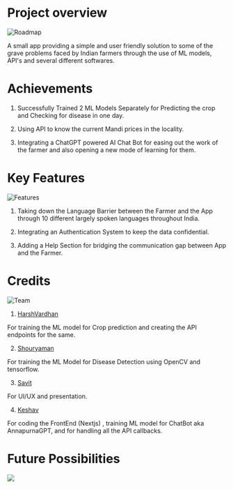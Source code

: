 <h1>Project overview</h1>

![Roadmap](https://github.com/MasterK0927/Farmers-Junction/assets/64908981/cd2be3e7-f22e-4a2e-81e2-6c08293d9af5)

A small app providing a simple and user
friendly solution to some of the grave
problems faced by Indian farmers through
the use of ML models, API's and several
different softwares.

<h1>Achievements</h1>

1. Successfully Trained 2 ML Models Separately for Predicting the crop and Checking for disease in one day.

2. Using API to know the current Mandi prices in the locality.

3. Integrating a ChatGPT powered AI Chat Bot for easing out the work of the farmer and also opening a new mode of learning for them.

<h1>Key Features</h1>

![Features](https://github.com/MasterK0927/Farmers-Junction/assets/64908981/8b533a11-64f7-4c4e-b1ec-3b989e781434)

1. Taking down the Language Barrier between the Farmer and the App through 10 different largely spoken languages throughout India.

2. Integrating an Authentication System to keep the data confidential.

3. Adding a Help Section for bridging the communication gap between App and the Farmer.

<h1>Credits</h1>

![Team](https://github.com/MasterK0927/Farmers-Junction/assets/64908981/b18a61fa-acb5-4e01-8115-460b4529989b)

1. <a href="https://github.com/Harsha-vardhan-R">HarshVardhan</a>
<p>For training the ML model for Crop prediction and creating the API endpoints for the same.</p>

2. <a href="https://github.com/retr0991">Shouryaman</a>
<p>For training the ML Model for Disease Detection using OpenCV and tensorflow.</p>

3. <a href="">Savit</a>
<p>For UI/UX and presentation.</a>

4. <a href="https://github.com/MasterK0927">Keshav</a>
<p>For coding the FrontEnd (Nextjs) , training ML model for ChatBot aka AnnapurnaGPT, and for handling all the API callbacks.</p>

<h1>Future Possibilities</h1>

<img src='Farmers-Junction/public/Scale.jpg'>
